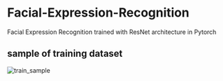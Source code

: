 # Facial-Expression-Recognition
Facial Expression Recognition trained with ResNet architecture in Pytorch

## sample of training dataset
![train_sample](https://user-images.githubusercontent.com/17880412/144751501-aaf68689-bcdf-4801-ad3c-35aba6373f37.png)
